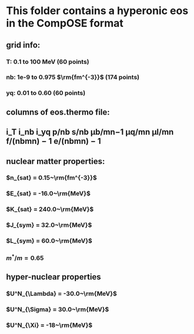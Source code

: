 # This folder contains a hyperonic eos in the CompOSE format

## grid info: 
### T: 0.1 to 100 MeV (60 points)
### nb: 1e-9 to 0.975 $\rm{fm^{-3}}$ (174 points)
### yq: 0.01 to 0.60 (60 points)

## columns of eos.thermo file: 
## i_T  i_nb  i_yq  p/nb  s/nb  μb/mn−1  μq/mn  μl/mn  f/(nbmn) − 1  e/(nbmn) − 1


## nuclear matter properties:
### $n_{sat} = 0.15~\rm{fm^{-3}}$
### $E_{sat} = -16.0~\rm{MeV}$
### $K_{sat} = 240.0~\rm{MeV}$
### $J_{sym} = 32.0~\rm{MeV}$
### $L_{sym} = 60.0~\rm{MeV}$
### $m^*/m = 0.65$

## hyper-nuclear properties
### $U^N_{\Lambda} = -30.0~\rm{MeV}$
### $U^N_{\Sigma} = 30.0~\rm{MeV}$
### $U^N_{\Xi} = -18~\rm{MeV}$
